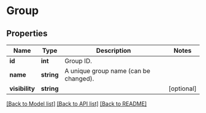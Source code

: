 # Group

## Properties
Name | Type | Description | Notes
------------ | ------------- | ------------- | -------------
**id** | **int** | Group ID. | 
**name** | **string** | A unique group name (can be changed). | 
**visibility** | **string** |  | [optional] 

[[Back to Model list]](../README.md#documentation-for-models) [[Back to API list]](../README.md#documentation-for-api-endpoints) [[Back to README]](../README.md)



